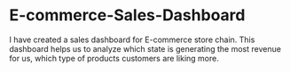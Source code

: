 # E-commerce-Sales-Dashboard
I have created a sales dashboard for E-commerce store chain. This dashboard helps us to analyze which state is generating the most revenue for us, which type of products customers are liking more. 
